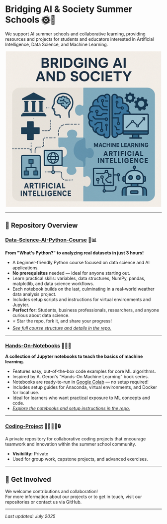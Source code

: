 # Bridging AI & Society Summer Schools 🌞🤖

We support AI summer schools and collaborative learning, providing resources and projects for students and educators interested in Artificial Intelligence, Data Science, and Machine Learning.

<p align="center">
  <img src="../logo.jpg" alt="Bridging AI & Society Banner" width="500">
</p>

---

## 🚀 Repository Overview

### [Data-Science-AI-Python-Course](https://github.com/StudienstiftungAISummerSchools/Data-Science-AI-Python-Course) 🐍📊
**From "What's Python?" to analyzing real datasets in just 3 hours!**
- A beginner-friendly Python course focused on data science and AI applications.
- **No prerequisites** needed — ideal for anyone starting out.
- Learn practical skills: variables, data structures, NumPy, pandas, matplotlib, and data science workflows.
- Each notebook builds on the last, culminating in a real-world weather data analysis project.
- Includes setup scripts and instructions for virtual environments and Jupyter.
- **Perfect for:** Students, business professionals, researchers, and anyone curious about data science.
- ⭐️ Star the repo, fork it, and share your progress!
- _[See full course structure and details in the repo.](https://github.com/StudienstiftungAISummerSchools/Data-Science-AI-Python-Course)_

---

### [Hands-On-Notebooks](https://github.com/StudienstiftungAISummerSchools/Hands-On-Notebooks) 📓🧑‍💻
**A collection of Jupyter notebooks to teach the basics of machine learning.**
- Features easy, out-of-the-box code examples for core ML algorithms.
- Inspired by A. Geron's “Hands-On Machine Learning” book series.
- Notebooks are ready-to-run in [Google Colab](https://colab.research.google.com/github/knutzk/ml-workshop/) — no setup required!
- Includes setup guides for Anaconda, virtual environments, and Docker for local use.
- Ideal for learners who want practical exposure to ML concepts and code.
- _[Explore the notebooks and setup instructions in the repo.](https://github.com/StudienstiftungAISummerSchools/Hands-On-Notebooks)_

---

### [Coding-Project](https://github.com/StudienstiftungAISummerSchools/Coding-Project) 👩‍💻👨‍💻🔒
A private repository for collaborative coding projects that encourage teamwork and innovation within the summer school community.
- **Visibility:** Private
- Used for group work, capstone projects, and advanced exercises.

---

## 🤝 Get Involved

We welcome contributions and collaboration!  
For more information about our projects or to get in touch, visit our repositories or contact us via GitHub.

---

_Last updated: July 2025_

